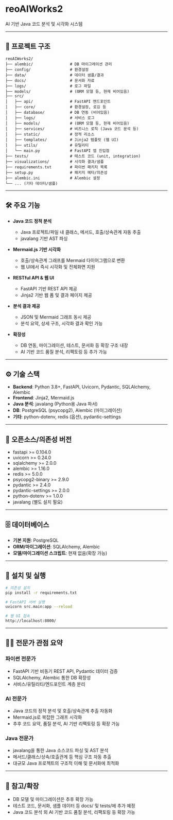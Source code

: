 # reoAIWorks2

AI 기반 Java 코드 분석 및 시각화 시스템

---

## 📁 프로젝트 구조

```
reoAIWorks2/
├── alembic/                # DB 마이그레이션 관리
├── config/                 # 환경설정
├── data/                   # 데이터 샘플/결과
├── docs/                   # 문서화 자료
├── logs/                   # 로그 파일
├── models/                 # (ORM 모델 등, 현재 비어있음)
├── src/
│   ├── api/                # FastAPI 엔드포인트
│   ├── core/               # 환경설정, 로깅 등
│   ├── database/           # DB 연동 (비어있음)
│   ├── logs/               # 서비스 로그
│   ├── models/             # (ORM 모델 등, 현재 비어있음)
│   ├── services/           # 비즈니스 로직 (Java 코드 분석 등)
│   ├── static/             # 정적 리소스
│   ├── templates/          # Jinja2 템플릿 (웹 UI)
│   ├── utils/              # 유틸리티
│   └── main.py             # FastAPI 앱 진입점
├── tests/                  # 테스트 코드 (unit, integration)
├── visualizations/         # 시각화 결과/샘플
├── requirements.txt        # 파이썬 패키지 목록
├── setup.py                # 패키지 메타/의존성
├── alembic.ini             # Alembic 설정
└── ... (기타 데이터/샘플)
```

---

## 🛠️ 주요 기능

- **Java 코드 정적 분석**
  - Java 프로젝트/파일 내 클래스, 메서드, 호출/상속관계 자동 추출
  - javalang 기반 AST 파싱

- **Mermaid.js 기반 시각화**
  - 호출/상속관계 그래프를 Mermaid 다이어그램으로 변환
  - 웹 UI에서 즉시 시각화 및 전체화면 지원

- **RESTful API & 웹 UI**
  - FastAPI 기반 REST API 제공
  - Jinja2 기반 웹 폼 및 결과 페이지 제공

- **분석 결과 제공**
  - JSON 및 Mermaid 그래프 동시 제공
  - 분석 요약, 상세 구조, 시각화 결과 확인 가능

- **확장성**
  - DB 연동, 마이그레이션, 테스트, 문서화 등 확장 구조 내장
  - AI 기반 코드 품질 분석, 리팩토링 등 추가 가능

---

## ⚙️ 기술 스택

- **Backend**: Python 3.8+, FastAPI, Uvicorn, Pydantic, SQLAlchemy, Alembic
- **Frontend**: Jinja2, Mermaid.js
- **Java 분석**: javalang (Python용 Java 파서)
- **DB**: PostgreSQL (psycopg2), Alembic (마이그레이션)
- **기타**: python-dotenv, redis (옵션), pydantic-settings

---

## 🧩 오픈소스/의존성 버전

- fastapi >= 0.104.0
- uvicorn >= 0.24.0
- sqlalchemy >= 2.0.0
- alembic >= 1.16.0
- redis >= 5.0.0
- psycopg2-binary >= 2.9.0
- pydantic >= 2.4.0
- pydantic-settings >= 2.0.0
- python-dotenv >= 1.0.0
- javalang (별도 설치 필요)

---

## 🗄️ 데이터베이스

- **기본 지원**: PostgreSQL
- **ORM/마이그레이션**: SQLAlchemy, Alembic
- **모델/마이그레이션 스크립트**: 현재 없음(확장 가능)

---

## 🚀 설치 및 실행

```bash
# 의존성 설치
pip install -r requirements.txt

# FastAPI 서버 실행
uvicorn src.main:app --reload

# 웹 UI 접속
http://localhost:8000/
```

---

## 👨‍💻 전문가 관점 요약

### 파이썬 전문가
- FastAPI 기반 비동기 REST API, Pydantic 데이터 검증
- SQLAlchemy, Alembic 통한 DB 확장성
- 서비스/유틸리티/엔드포인트 계층 분리

### AI 전문가
- Java 코드의 정적 분석 및 호출/상속관계 추출 자동화
- Mermaid.js로 복잡한 그래프 시각화
- 추후 코드 요약, 품질 분석, AI 기반 리팩토링 등 확장 가능

### Java 전문가
- javalang을 통한 Java 소스코드 파싱 및 AST 분석
- 메서드/클래스/상속/호출관계 등 핵심 구조 자동 추출
- 대규모 Java 프로젝트의 구조적 이해 및 문서화에 최적화

---

## 📢 참고/확장

- DB 모델 및 마이그레이션은 추후 확장 가능
- 테스트 코드, 문서화, 샘플 데이터 등 docs/ 및 tests/에 추가 예정
- Java 코드 분석 외 AI 기반 코드 품질 분석, 리팩토링 등 확장 가능 
